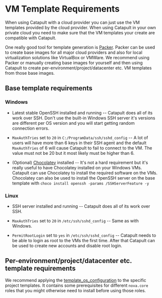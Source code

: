 # VM Template Requirements

When using Catapult with a cloud provider you can just use the VM templates provided by the cloud provider. When using Catapult in your own private cloud you need to make sure that the VM templates your create are compatible with Catapult.

One really good tool for template generation is [Packer](https://www.packer.io/). Packer can be used to create base images for all major cloud providers and also for local virtualization solutions like VirtualBox or VMWare. We recommend using Packer or manually creating base images for yourself and then using Catapult to create per-environment/project/datacenter etc. VM templates from those base images.

## Base template requirements

### Windows

- Latest stable OpenSSH installed and running -- Catapult does all of its work over SSH. Don't use the built-in Windows SSH server it's versions are different per OS version and you will start getting random connection errors.

- `MaxAuthTries` set to `20` in `C:/ProgramData/ssh/sshd_config` -- A lot of users will have more than 6 keys in their SSH agent and the default `MaxAuthTries` of 6 will cause Catapult to fail to connect to the VM. The value must not be 20 but it most likely must be higher than 6.

- (Optional) [Chocolatey](https://chocolatey.org/install) installed -- It's not a hard requirement but it's really useful to have Chocolatey installed on your Windows VMs. Catapult can use Chocolatey to install the required software on the VMs. Chocolatey can also be used to install the OpenSSH server on the base template with `choco install openssh -params /SSHServerFeature -y`

### Linux

- SSH server installed and running -- Catapult does all of its work over SSH.

- `MaxAuthTries` set to `20` in `/etc/ssh/sshd_config` -- Same as with Windows.

- `PermitRootLogin` set to `yes` in `/etc/ssh/sshd_config` -- Catapult needs to be able to login as root to the VMs the first time. After that Catapult can be used to create new accounts and disable root login.

## Per-environment/project/datacenter etc. template requirements

We recommend applying the [template_os_configuration](https://github.com/ClarifiedSecurity/nova.core/tree/main/nova/core/roles/template_os_configuration) to the specific project templates. It contains some prerequisites for different `nova.core` roles that you might otherwise need to install before using those roles.

